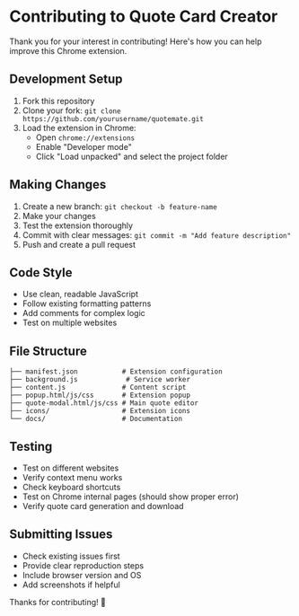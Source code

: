 # Contributing to Quote Card Creator

Thank you for your interest in contributing! Here's how you can help improve this Chrome extension.

## Development Setup

1. Fork this repository
2. Clone your fork: `git clone https://github.com/yourusername/quotemate.git`
3. Load the extension in Chrome:
   - Open `chrome://extensions`
   - Enable "Developer mode"
   - Click "Load unpacked" and select the project folder

## Making Changes

1. Create a new branch: `git checkout -b feature-name`
2. Make your changes
3. Test the extension thoroughly
4. Commit with clear messages: `git commit -m "Add feature description"`
5. Push and create a pull request

## Code Style

- Use clean, readable JavaScript
- Follow existing formatting patterns
- Add comments for complex logic
- Test on multiple websites

## File Structure

```
├── manifest.json           # Extension configuration
├── background.js            # Service worker
├── content.js              # Content script
├── popup.html/js/css       # Extension popup
├── quote-modal.html/js/css # Main quote editor
├── icons/                  # Extension icons
└── docs/                   # Documentation
```

## Testing

- Test on different websites
- Verify context menu works
- Check keyboard shortcuts
- Test on Chrome internal pages (should show proper error)
- Verify quote card generation and download

## Submitting Issues

- Check existing issues first
- Provide clear reproduction steps
- Include browser version and OS
- Add screenshots if helpful

Thanks for contributing! 🎉 